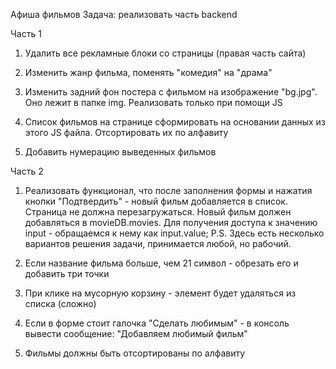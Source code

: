Афиша фильмов
Задача: реализовать часть backend

Часть 1
1) Удалить все рекламные блоки со страницы (правая часть сайта)

2) Изменить жанр фильма, поменять "комедия" на "драма"

3) Изменить задний фон постера с фильмом на изображение "bg.jpg". Оно лежит в папке img.
Реализовать только при помощи JS

4) Список фильмов на странице сформировать на основании данных из этого JS файла.
Отсортировать их по алфавиту 

5) Добавить нумерацию выведенных фильмов 

Часть 2
1) Реализовать функционал, что после заполнения формы и нажатия кнопки "Подтвердить" - 
новый фильм добавляется в список. Страница не должна перезагружаться.
Новый фильм должен добавляться в movieDB.movies.
Для получения доступа к значению input - обращаемся к нему как input.value;
P.S. Здесь есть несколько вариантов решения задачи, принимается любой, но рабочий.

2) Если название фильма больше, чем 21 символ - обрезать его и добавить три точки

3) При клике на мусорную корзину - элемент будет удаляться из списка (сложно)

4) Если в форме стоит галочка "Сделать любимым" - в консоль вывести сообщение: 
"Добавляем любимый фильм"

5) Фильмы должны быть отсортированы по алфавиту 

